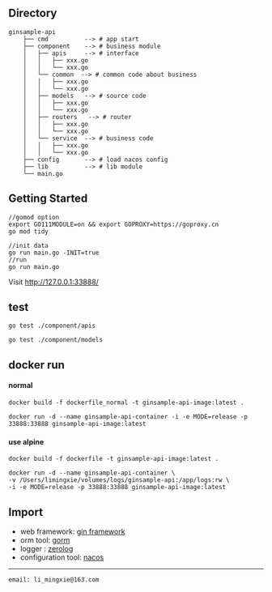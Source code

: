 ## Directory

```
ginsample-api 
    ├── cmd          --> # app start
    ├── component    --> # business module
    │   ├── apis     --> # interface
    │   │   ├── xxx.go
    │   │   └── xxx.go
    │   └── common  --> # common code about business
    │   │   ├── xxx.go
    │   │   └── xxx.go
    │   ├── models   --> # source code
    │   │   ├── xxx.go
    │   │   └── xxx.go
    │   ├── routers   --> # router 
    │   │   ├── xxx.go
    │   │   └── xxx.go
    │   └── service  --> # business code
    │   │   ├── xxx.go
    │   │   └── xxx.go
    ├── config       --> # load nacos config 
    ├── lib          --> # lib module
    └── main.go
```

## Getting Started

```
//gomod option
export GO111MODULE=on && export GOPROXY=https://goproxy.cn
go mod tidy

//init data
go run main.go -INIT=true 
//run
go run main.go
```

Visit <http://127.0.0.1:33888/>

## test

```
go test ./component/apis

go test ./component/models
```

## docker run

#### normal

```
docker build -f dockerfile_normal -t ginsample-api-image:latest .

docker run -d --name ginsample-api-container -i -e MODE=release -p 33888:33888 ginsample-api-image:latest
```

#### use alpine

```
docker build -f dockerfile -t ginsample-api-image:latest .

docker run -d --name ginsample-api-container \
-v /Users/limingxie/volumes/logs/ginsample-api:/app/logs:rw \
-i -e MODE=release -p 33888:33888 ginsample-api-image:latest
```

## Import

- web framework: [gin framework](https://github.com/gin-gonic/gin)
- orm tool: [gorm](https://gorm.io/)
- logger : [zerolog](https://github.com/rs/zerolog)
- configuration tool: [nacos](https://github.com/nacos-group/nacos-sdk-go)

----------------------------------------------

`email: li_mingxie@163.com`
